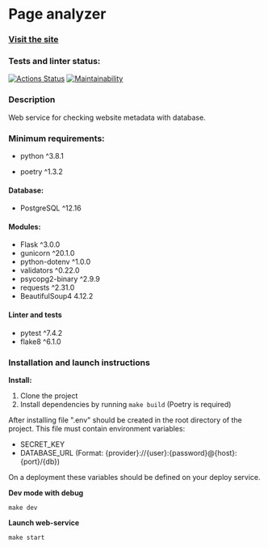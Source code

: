 # Page analyzer

### [Visit the site](https://page-analyzer-erky.onrender.com)

### Tests and linter status:
[![Actions Status](https://github.com/EvgenyCh97/python-project-83/actions/workflows/hexlet-check.yml/badge.svg)](https://github.com/EvgenyCh97/python-project-83/actions)
[![Maintainability](https://api.codeclimate.com/v1/badges/7d2ff2dc13d0ff6c0ded/maintainability)](https://codeclimate.com/github/EvgenyCh97/python-project-83/maintainability)

### Description
Web service for checking website metadata with database.

### Minimum requirements:

- python ^3.8.1

- poetry ^1.3.2

#### Database:

- PostgreSQL ^12.16

#### Modules:

- Flask ^3.0.0
- gunicorn ^20.1.0
- python-dotenv ^1.0.0
- validators ^0.22.0
- psycopg2-binary ^2.9.9
- requests ^2.31.0
- BeautifulSoup4 4.12.2

#### Linter and tests

- pytest ^7.4.2
- flake8 ^6.1.0

### Installation and launch instructions
  **Install:**
1. Clone the project
2. Install dependencies by running ```make build``` (Poetry is required)

After installing file ".env" should be created in the root directory of the project. This file must contain environment variables:
- SECRET_KEY
- DATABASE_URL (Format: {provider}://{user}:{password}@{host}:{port}/{db})

On a deployment these variables should be defined on your deploy service. 

**Dev mode with debug**

```make dev```

**Launch web-service**

```make start```
